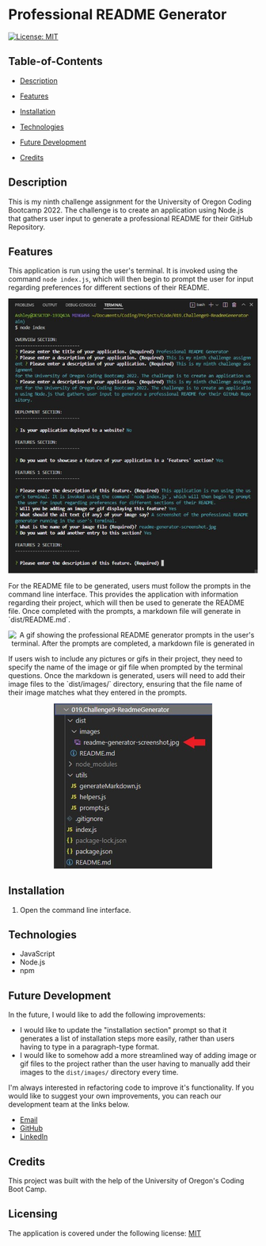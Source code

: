 # Professional README Generator

[![License: MIT](https://img.shields.io/badge/License-MIT-yellow.svg)](https://opensource.org/licenses/MIT)

## Table-of-Contents

- [Description](#description)

- [Features](#features)
- [Installation](#installation)
- [Technologies](#technologies)
- [Future Development](#future-development)
- [Credits](#credits)

## Description

This is my ninth challenge assignment for the University of Oregon Coding Bootcamp 2022. The challenge is to create an application using Node.js that gathers user input to generate a professional README for their GitHub Repository.

## Features

This application is run using the user's terminal. It is invoked using the command `node index.js`, which will then begin to prompt the user for input regarding preferences for different sections of their README.

<p align="center">
<img alt="A screenshot of the professional README generator running in the user's terminal." src="./images/readme-generator-screenshot.jpg"/>
</p>
For the README file to be generated, users must follow the prompts in the command line interface. This provides the application with information regarding their project, which will then be used to generate the README file. Once completed with the prompts, a markdown file will generate in `dist/README.md`.

<p align="center">
<img alt="A gif showing the professional README generator prompts in the user's terminal. After the prompts are completed, a markdown file is generated in "dist/README.md"." src="./images/readme-generator-demo.gif"/>
</p>
If users wish to include any pictures or gifs in their project, they need to specify the name of the image or gif file when prompted by the terminal questions. Once the markdown is generated, users will need to add their image files to the `dist/images/` directory, ensuring that the file name of their image matches what they entered in the prompts.

<p align="center">
<img alt="A screenshot showing to include the image files in the "dist/images/" directory." src="./images/readme-generator-image-screenshot.jpg"/>
</p>

## Installation

1. Open the command line interface.

## Technologies

- JavaScript
- Node.js
- npm

## Future Development

In the future, I would like to add the following improvements:

- I would like to update the "installation section" prompt so that it generates a list of installation steps more easily, rather than users having to type in a paragraph-type format.
- I would like to somehow add a more streamlined way of adding image or gif files to the project rather than the user having to manually add their images to the `dist/images/` directory every time.

I'm always interested in refactoring code to improve it's functionality. If you would like to suggest your own improvements, you can reach our development team at the links below.

- <a href="mailto:ashlynn4567@gmail.com">Email</a>
- <a href="https://github.com/ashlynn4567">GitHub</a>
- <a href="www.linkedin.com/in/Ashley-Lynn-Smith">LinkedIn</a>

## Credits

This project was built with the help of the University of Oregon's Coding Boot Camp.

## Licensing

The application is covered under the following license: [MIT](https://opensource.org/licenses/MIT)
